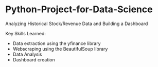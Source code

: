 # Python-Project-for-Data-Science

Analyzing Historical Stock/Revenue Data and Building a Dashboard

Key Skills Learned: 
- Data extraction using the yfinance library
- Webscraping using the BeautifulSoup library
- Data Analysis
- Dashboard creation
